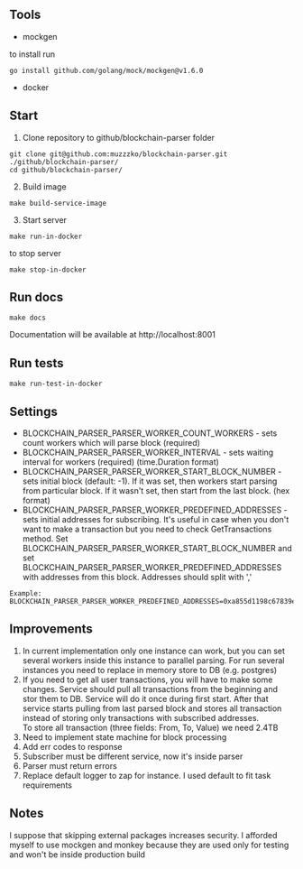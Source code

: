 

## Tools
- mockgen 

to install run
```
go install github.com/golang/mock/mockgen@v1.6.0
```
- docker

## Start

1) Clone repository to github/blockchain-parser folder

```
git clone git@github.com:muzzzko/blockchain-parser.git ./github/blockchain-parser/
cd github/blockchain-parser/
```

2) Build image
```
make build-service-image
```

3) Start server
```
make run-in-docker
```

to stop server 
```
make stop-in-docker
```

## Run docs

```
make docs
```

Documentation will be available at http://localhost:8001

## Run tests

```
make run-test-in-docker
```

## Settings

- BLOCKCHAIN_PARSER_PARSER_WORKER_COUNT_WORKERS - sets count workers which will parse block (required)
- BLOCKCHAIN_PARSER_PARSER_WORKER_INTERVAL - sets waiting interval for workers (required) (time.Duration format)
- BLOCKCHAIN_PARSER_PARSER_WORKER_START_BLOCK_NUMBER - sets initial block (default: -1). If it was set, then workers start parsing from particular block. If it wasn't set, then start from the last block. (hex format)
- BLOCKCHAIN_PARSER_PARSER_WORKER_PREDEFINED_ADDRESSES - sets initial addresses for subscribing. It's useful in case when you don't want to make a transaction but you need to check GetTransactions method. 
Set BLOCKCHAIN_PARSER_PARSER_WORKER_START_BLOCK_NUMBER and set BLOCKCHAIN_PARSER_PARSER_WORKER_PREDEFINED_ADDRESSES with addresses from this block. Addresses should split with ',' 
```
Example: BLOCKCHAIN_PARSER_PARSER_WORKER_PREDEFINED_ADDRESSES=0xa855d1198c67839e596b9a5d7c46f8ea31cfefde,0xfd4492e70df97a6155c6d244f5ec5b5a39b6f096
```

## Improvements
1) In current implementation only one instance can work, but you can set several workers inside this instance to parallel parsing. 
For run several instances you need to replace in memory store to DB (e.g. postgres)
2) If you need to get all user transactions, you will have to make some changes. Service should pull all transactions from the beginning and stor them to DB. 
Service will do it once during first start. After that service starts pulling from last parsed block and stores all transaction instead of storing only transactions with subscribed addresses.  
To store all transaction (three fields: From, To, Value) we need 2.4TB 
3) Need to implement state machine for block processing
4) Add err codes to response
5) Subscriber must be different service, now it's inside parser
6) Parser must return errors
7) Replace default logger to zap for instance. I used default to fit task requirements

## Notes
I suppose that skipping external packages increases security. I afforded myself to use mockgen and monkey because they are used only for testing and won't be inside production build 
